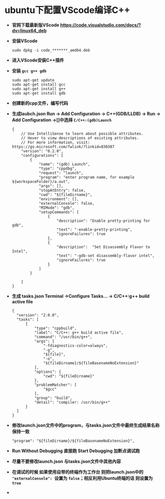 # ubuntu下配置VScode编译C++

- **官网下载最新版VScode https://code.visualstudio.com/docs/?dv=linux64_deb**

- **安装VScode**

  ```shell
  sudo dpkg -i code_*******_amd64.deb
  ```

- **进入VScode安装C++插件**

- **安装 `gcc g++ gdb`**

  ```shell
  sudo apt-get update
  sudo apt-get install gcc
  sudo apt-get install g++
  sudo apt-get install gdb
  ```

- **创建新的cpp文件，编写代码**

- **生成laubch.json  Run -> Add Configuration -> C++(GDB/LLDB) -> Run -> Add Configuration ->[]中选择 `C/C++:(gdb)Launch`**

  ```shell
  {
      // Use IntelliSense to learn about possible attributes.
      // Hover to view descriptions of existing attributes.
      // For more information, visit: https://go.microsoft.com/fwlink/?linkid=830387
      "version": "0.2.0",
      "configurations": [
          {
              "name": "(gdb) Launch",
              "type": "cppdbg",
              "request": "launch",
              "program": "enter program name, for example ${workspaceFolder}/a.out",
              "args": [],
              "stopAtEntry": false,
              "cwd": "${fileDirname}",
              "environment": [],
              "externalConsole": false,
              "MIMode": "gdb",
              "setupCommands": [
                  {
                      "description": "Enable pretty-printing for gdb",
                      "text": "-enable-pretty-printing",
                      "ignoreFailures": true
                  },
                  {
                      "description":  "Set Disassembly Flavor to Intel",
                      "text": "-gdb-set disassembly-flavor intel",
                      "ignoreFailures": true
                  }
              ]
          }
  
      ]
  }
  ```

- **生成 tasks.json Terminal ->Configure Tasks... -> C/C++:g++ build active file**

  ```shell
  {
  	"version": "2.0.0",
  	"tasks": [
  		{
  			"type": "cppbuild",
  			"label": "C/C++: g++ build active file",
  			"command": "/usr/bin/g++",
  			"args": [
  				"-fdiagnostics-color=always",
  				"-g",
  				"${file}",
  				"-o",
  				"${fileDirname}/${fileBasenameNoExtension}"
  			],
  			"options": {
  				"cwd": "${fileDirname}"
  			},
  			"problemMatcher": [
  				"$gcc"
  			],
  			"group": "build",
  			"detail": "compiler: /usr/bin/g++"
  		}
  	]
  }
  ```

- **修改launch.json文件中的program，与tasks.json文件中最终生成结果名称保持一致**

  ```shell
  "program": "${fileDirname}/${fileBasenameNoExtension}",
  ```

- **Run Without Debugging 直接跑 Start Debugging 加断点调试跑**

- **尽量不要修改launch.json 与tasks.json文件中其他內容**

- **在调试的时候 如果使用自带的终端作为工作台 则把launch.json中的 `"externalConsole": `设置为 `false`；相反利用Ubuntu终端的话 则设置为 `true`**

- 